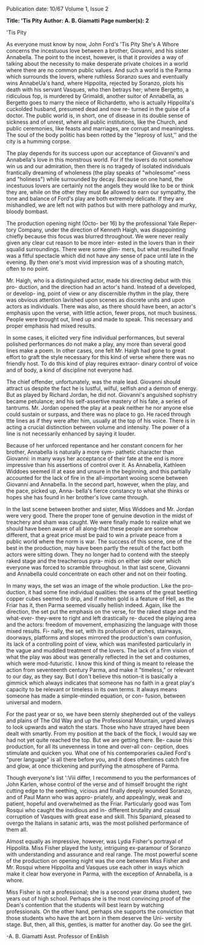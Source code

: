 Publication date: 10/67
Volume 1, Issue 2

**Title: 'Tis Pity**
**Author: A. B. Giamatti**
**Page number(s): 2**

'Tis Pity

As everyone must know by now, John 
Ford's 'Tis Pity She's A Whore concerns 
the incestuous love between a brother, 
Giovanni, and his sister Annabella. The 
point to the incest, however, is that it 
provides a way of talking about the 
necessity to make desperate private 
choices in a world where there are no 
common public values. And such a world 
is the Parma which surrounds the 
lovers, where ruthless Soranzo sues and 
eventually wins AnnabeUa's hand, where 
Hippolita, rejected by Soranzo, plots his 
death with his servant Vasques, who 
then betrays her; where Bergetto, a 
ridiculous fop, is murdered by Grimaldi, 
another suitor of Annabella, as Bergetto 
goes to marry the niece of Richardetto, 
who is actually Hippolita's cuckolded 
husband, presumed dead and now re-
turned in the guise of a doctor. The 
public world is, in short, one of disease 
in its double sense of sickness and of 
unrest, where all public institutions, like 
the Church, and public ceremonies, like 
feasts and marriages, are corrupt and 
meaningless. The soul of the body politic 
has been rotted by the "leprosy of lust,'' 
and the city is a humming corpse. 


The play depends for its success upon 
our acceptance of Giovanni's and 
Annabella's love in this monstrous 
world. For if the lovers do not somehow 
win us and our admiration, then there 
is no tragedy of isolated individuals 
frantically dreaming of wholeness (the 
play speaks of "wholesome"-ness and 
"holiness") while surrounded by decay. 
Because on one hand, the incestuous 
lovers are certainly not the angels they 
would like to be or think they are, while 
on the other they must &e allowed to 
earn our sympathy, the tone and balance 
of Ford's play are both extremely 
delicate. If they are mishandled, we are 
left not with pathos but with mere 
pathology and murky, bloody bombast. 


The production opening night (Octo-
ber 16) by the professional Yale Reper-
tory Company, under the direction of 
Kenneth Haigh, was disappointing 
chiefly because this focus was blurred 
throughout. We were never really given 
any clear cut reason to be more inter-
ested in the lovers than in their squalid 
surroundings. There were some glim-
mers, but what resulted finally was a 
fitful spectacle which did not have any 
sense of pace until late in the evening. 
By then one's most vivid impression was 
of a shouting match, often to no point. 


Mr. Haigh, who is a distinguished actor, 
made his directing debut with this pro-
duction, and the direction had an actor's 
hand. Instead of a developed, or develop-
ing, point of view or any discernible 
rhythm in the play, there was obvious 
attention lavished upon scenes as discrete 
units and upon actors as individuals. 
There was also, as there should have 
been, an actor's emphasis upon the verse, 
with little action, fewer props, not much 
business. People were brought out, lined 
up and made to speak. This necessary 
and proper emphasis had mixed results. 


In some cases, it elicited very fine 
individual performances, but several 
polished performances do not make 
a play, any more than several good lines 
make a poem. In other cases, one felt 
Mr. Haigh had gone to great effort to 
graft the style necessary for this kind of 
verse where there was no friendly host. 
To do this kind of play requires extraor-
dinary control of voice and of body, a 
kind of discipline not everyone had. 


The chief offender, unfortunately, was 
the male lead. Giovanni should attract 
us despite the fact he is lustful, wilful, 
selfish and a demon of energy. But as 
played by Richard Jordan, he did not. 
Giovanni's anguished sophistry became 
petulance; and his self-assertive mastery 
of his fate, a series of tantrums. Mr. 
Jordan opened the play at a peak neither 
he nor anyone else could sustain or 
surpass, and there was no place to go. He 
raced through ttte lines as if they were 
after him, usually at the top of his voice. 
There is in acting a crucial distinction 
between volume and intensity. The 
power of a line is not necessarily 
enhanced by saying it louder. 


Because of her unforced repentance 
and her constant concern for her brother, 
Annabella is naturally a more sym-
pathetic character than Giovanni: in 
many ways her acceptance of their fate 
at the end is more impressive than his 
assertions of control over it. As 
Annabella, Kathleen Widdoes seemed ill 
at ease and unsure in the beginning, 
and this partially accounted for the lack 
of fire in the all-important wooing 
scene between Giovanni and Annabella. 
In the second part, however, when the 
play, and the pace, picked up, Anna-
bella's fierce constancy to what she 
thinks or hopes she has found in her 
brother's love came through. 


In the last scene between brother and 
sister, Miss Widdoes and Mr. Jordan 
were very good. There the proper tone 
of genuine devotion in the midst of 
treachery and sham was caught. We were 
finally made to realize what we should 
have been aware of all along-that these 
people are somehow different, that a 
great price must be paid to win a private 
peace from a public world where the 
norm is war. The success of this scene, 
one of the best in the production, 
may have been partly the result of the 
fact both actors were sitting down. They 
no longer had to contend with the steeply 
raked stage and the treacherous pyra-
mids on either side over which everyone 
was forced to scramble throughout. In 
that last scene, Giovanni and Annabella 
could concentrate on each other and not 
on their footing. 


In many ways, the set was an image 
of the whole production. Like the pro-
duction, it had some fine individual 
qualities: the seams of the great beetling 
copper cubes seemed to drip, and if 
molten gold is a feature of Hell, as the 
Friar has it, then Parma seemed visually 
hellish indeed. Again, like the direction, 
the set put the emphasis on the verse, 
for the raked stage and the what-ever-
they-were to right and left drastically re-
duced the playing area and the actors: 
freedom of movement, emphasizing the 
language with those mixed results. Fi-
nally, the set, with its profusion of 
arches, stairways, doorways, platforms 
and slopes mirrored the production's 
own confusion, its lack of a controlling 
point of view, which was manifested 
particularly in the vague and muddled 
treatment of the lovers. The lack of a 
firm vision of what the play was about 
was generally reflected in the set and 
costumes, which were mod-futuristic. I 
know this kind of thing is meant to 
release the action from seventeenth 
century Parma, and make it "timeless," 
or relevant to our day, as they say. But I 
don't believe this notion-it is basically 
a gimmick which always indicates that 
someone has no faith in a great play's 
capacity to be relevant or timeless in its 
own terms. It always means someone has 
made a simple-minded equation, or con-
fusion, between universal and modern. 


For the past year or so, we have 
been sternly shepherded out of the 
valleys and plains of The Old Way and 
up the Professional Mountain, urged 
always to look upwards and watch the 
stars. Those who have strayed have 
been dealt with smartly. From my 
position at the back of the flock, I 
would say we had not yet quite reached 
the top. But we are getting there. Be-
cause this production, for all its 
unevenness in tone and over-all con-
ception, does stimulate and quicken 
you. What one of his contemporaries 
caJied Ford's "purer language" is all 
there before you, and it does oftentimes 
catch fire and glow, at once thickening 
and purifying the atmosphere of Parma. 


Though everyone's list ':Viii differ, I 
recommend to you the performances 
of John Karlen, whose control of the 
verse and of himself brought the right 
cutting edge to the seething, vicious 
and finally deeply wounded Soranzo, 
and of Paul Mann who was appro-
priately, and appealingly, weak and 
patient, hopeful and overwhelmed as 
the Friar. Particularly good was Tom 
Rosqui who caught the insidious and in-
different brutality and casual corruption 
of Vasques with great ease and skill. 
This Spaniard, pleased to overgo the 
Italians in satanic arts, was the most 
polished performance of them all. 


Almost equally as impressive, however, 
was Lydia Fisher's portrayal of 
Hippolita. Miss Fisher played the lusty, 
intriguing ex-paramour of Soranzo with 
understanding and assurance and real 
range. The most powerful scene of the 
production on opening night was the 
one between Miss Fisher and Mr. Rosqui 
where Hippolita and Vasques use each 
other in ways which make it clear how 
everyone in Parma, with the exception 
of Annabella, is a whore. 


Miss Fisher is not a professional; she 
is a second year drama student, two 
years out of high school. Perhaps she is 
the most convincing proof of the Dean's 
contention that the students will best 
learn by watching professionals. On the 
other hand, perhaps she supports the 
conviction that those students who have 
the art born in them deserve the Uni-
versity stage. But, then, all this, gentles, 
is matter for another day. Go see the girl. 

-A. B. Giamatti 
Asst. Professor of En&lish